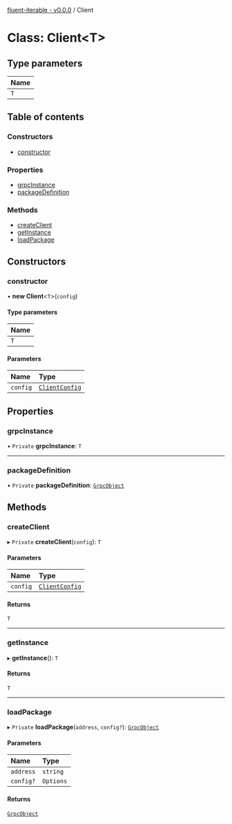 [fluent-iterable - v0.0.0](../README.md) / Client

# Class: Client<T\>

## Type parameters

| Name |
| :------ |
| `T` |

## Table of contents

### Constructors

- [constructor](Client.md#constructor)

### Properties

- [grpcInstance](Client.md#grpcinstance)
- [packageDefinition](Client.md#packagedefinition)

### Methods

- [createClient](Client.md#createclient)
- [getInstance](Client.md#getinstance)
- [loadPackage](Client.md#loadpackage)

## Constructors

### constructor

• **new Client**<`T`\>(`config`)

#### Type parameters

| Name |
| :------ |
| `T` |

#### Parameters

| Name | Type |
| :------ | :------ |
| `config` | [`ClientConfig`](../interfaces/ClientConfig.md) |

## Properties

### grpcInstance

• `Private` **grpcInstance**: `T`

___

### packageDefinition

• `Private` **packageDefinition**: [`GrpcObject`](../README.md#grpcobject)

## Methods

### createClient

▸ `Private` **createClient**(`config`): `T`

#### Parameters

| Name | Type |
| :------ | :------ |
| `config` | [`ClientConfig`](../interfaces/ClientConfig.md) |

#### Returns

`T`

___

### getInstance

▸ **getInstance**(): `T`

#### Returns

`T`

___

### loadPackage

▸ `Private` **loadPackage**(`address`, `config?`): [`GrpcObject`](../README.md#grpcobject)

#### Parameters

| Name | Type |
| :------ | :------ |
| `address` | `string` |
| `config?` | `Options` |

#### Returns

[`GrpcObject`](../README.md#grpcobject)
